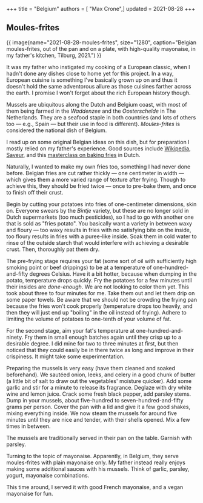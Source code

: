 +++
title = "Belgium"
authors = [ "Max Crone",]
updated = 2021-08-28
+++


## Moules-frites

{{ image(name="2021-08-28-moules-frites", size="1280", caption="Belgian moules-frites, out of the pan and on a plate, with high-quality mayonaise, in my father's kitchen, Tilburg, 2021.") }}

It was my father who instigated my cooking of a European classic, when I hadn't done any dishes close to home yet for this project.
In a way, European cuisine is something I've basically grown up on and thus it doesn't hold the same adventorous allure as those cuisines farther across the earth.
I promise I won't forget about the rich European history though.

Mussels are ubiquitous along the Dutch and Belgium coast, with most of them being farmed in the *Waddenzee* and the *Oosterschelde* in The Netherlands.
They are a seafood staple in both countries (and lots of others too — e.g., Spain — but their use in food is different).
*Moules-frites* is considered the national dish of Belgium.

I read up on some original Belgian ideas on this dish, but for preparation I mostly relied on my father's experience.
Good sources include [Wikipedia](https://en.wikipedia.org/wiki/Moules-frites), [Saveur](https://www.saveur.com/article/Travels/A-National-Obsession-Moules-Frites-Belgium/), and this [masterclass on baking fries](https://www.youtube.com/watch?v=GUv43Z0DzIA) in Dutch.

Naturally, I wanted to make my own fries too, something I had never done before.
Belgian fries are cut rather thickly — one centimeter in width — which gives them a more varied range of texture after frying.
Though to achieve this, they should be fried twice — once to pre-bake them, and once to finish off their crust.

Begin by cutting your potatoes into fries of one-centimeter dimensions, skin on.
Everyone swears by the *Bintje* variety, but these are no longer sold in Dutch supermarkets (too much pesticides), so I had to go with another one that is sold as "fries potato".
You basically want a variety in between waxy and floury — too waxy results in fries with no satisfying bite on the inside, too floury results in fries with a puree-like inside.
Soak them in cold water to rinse of the outside starch that would interfere with achieving a desirable crust.
Then, thoroughly pat them dry.

The pre-frying stage requires your fat (some sort of oil with sufficiently high smoking point or beef drippings) to be at a temperature of one-hundred-and-fifty degrees Celsius.
Have it a bit hotter, because when dumping in the potato, temperature drops quickly.
Fry the potatoes for a few minutes until their insides are *done-enough*.
We are not looking to color them yet.
This took about three to four minutes for me.
Take them out and let them drip on some paper towels.
Be aware that we should not be crowding the frying pan because the fries won't cook properly (temperature drops too heavily, and then they will just end up "boiling" in the oil instead of frying).
Adhere to limiting the volume of potatoes to one-tenth of your volume of fat.

For the second stage, aim your fat's temperature at one-hundred-and-ninety.
Fry them in small enough batches again until they crisp up to a desirable degree.
I did mine for two to three minutes at first, but then noticed that they could easily be in there twice as long and improve in their crispiness.
It might take some experimentation.

Preparing the mussels is very easy (have them cleaned and soaked beforehand).
We sautéed onion, leeks, and celery in a good chunk of butter (a little bit of salt to draw out the vegetables' moisture quicker).
Add some garlic and stir for a minute to release its fragrance.
Deglaze with dry white wine and lemon juice.
Crack some fresh black pepper, add parsley stems.
Dump in your mussels, about five-hundred to seven-hundred-and-fifty grams per person.
Cover the pan with a lid and give it a few good shakes, mixing everything inside.
We now steam the mussels for around five minutes until they are nice and tender, with their shells opened.
Mix a few times in between.

The mussels are traditionally served in their pan on the table.
Garnish with parsley.

Turning to the topic of mayonaise.
Apparently, in Belgium, they serve moules-frites with plain mayonaise only.
My father instead really enjoys making some additional sauces with his mussels.
Think of garlic, parsley, yogurt, mayonaise combinations.

This time around, I served it with good French mayonaise, and a vegan mayonaise for fun.
